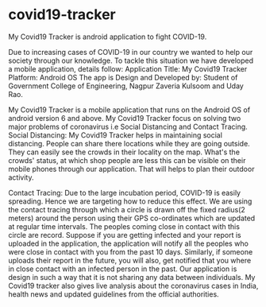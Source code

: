 # covid19-tracker
My Covid19 Tracker is android application to fight COVID-19.

Due to increasing cases of COVID-19 in our country we wanted to help our society through our knowledge.
To tackle this situation we have developed a mobile application, details follow:
Application Title: My Covid19 Tracker
Platform: Android OS
The app is Design and Developed by: 
Student of Government College of Engineering, Nagpur
Zaveria Kulsoom and Uday Rao.

My Covid19 Tracker is a mobile application that runs on the Android OS of android version 6 and above.
My Covid19 Tracker focus on solving two major problems of coronavirus i.e Social Distancing and Contact Tracing.
Social Distancing:
My Covid19 Tracker helps in maintaining social distancing. People can share there locations while they are going outside.
They can easily see the crowds in their locality on the map. What's the crowds' status, at which shop people are less this can be visible on their mobile phones through our application. That will helps to plan their outdoor activity.

Contact Tracing:
Due to the large incubation period, COVID-19 is easily spreading. Hence we are targeting how to reduce this effect. We are using the contact tracing
through which a circle is drawn off the fixed radius(2 meters) around the person using their GPS co-ordinates which are updated at regular time intervals. The peoples coming close in contact with this circle are record.
Suppose if you are getting infected and your report is uploaded in the application, the application will notify all the peoples who were close in  contact with you from the past 10 days. Similarly, if someone uploads their report in the future, you will
also, get notified that you where in close contact with an infected person in the past.
Our application is design in such a way that it is not sharing any data between individuals.
My Covid19 tracker also gives live analysis about the coronavirus cases in India, health news and updated guidelines from the official authorities.
